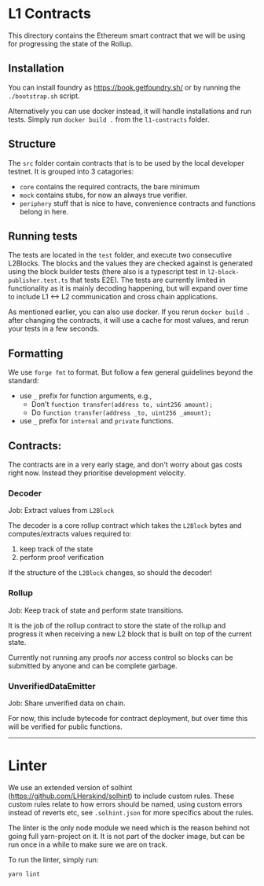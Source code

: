 # L1 Contracts

This directory contains the Ethereum smart contract that we will be using for progressing the state of the Rollup.

## Installation
You can install foundry as https://book.getfoundry.sh/ or by running the `./bootstrap.sh` script.

Alternatively you can use docker instead, it will handle installations and run tests. Simply run `docker build .` from the `l1-contracts` folder.

## Structure
The `src` folder contain contracts that is to be used by the local developer testnet. It is grouped into 3 catagories:
- `core` contains the required contracts, the bare minimum
- `mock` contains stubs, for now an always true verifier.
- `periphery` stuff that is nice to have, convenience contracts and functions belong in here.

## Running tests
The tests are located in the `test` folder, and execute two consecutive L2Blocks. The blocks and the values they are checked against is generated using the block builder tests (there also is a typescript test in `l2-block-publisher.test.ts` that tests E2E). The tests are currently limited in functionality as it is mainly decoding happening, but will expand over time to include L1 <-> L2 communication and cross chain applications.

As mentioned earlier, you can also use docker. If you rerun `docker build .` after changing the contracts, it will use a cache for most values, and rerun your tests in a few seconds.

## Formatting
We use `forge fmt` to format. But follow a few general guidelines beyond the standard:
- use `_` prefix for function arguments, e.g.,
  - Don't `function transfer(address to, uint256 amount);`
  - Do `function transfer(address _to, uint256 _amount);`
- use `_` prefix for `internal` and `private` functions.

## Contracts:

The contracts are in a very early stage, and don't worry about gas costs right now. Instead they prioritise development velocity.

### Decoder
Job: Extract values from `L2Block` 

The decoder is a core rollup contract which takes the `L2Block` bytes and computes/extracts values required to:
1. keep track of the state
1. perform proof verification

If the structure of the `L2Block` changes, so should the decoder!

### Rollup
Job: Keep track of state and perform state transitions.

It is the job of the rollup contract to store the state of the rollup and progress it when receiving a new L2 block that is built on top of the current state. 

Currently not running any proofs *nor* access control so blocks can be submitted by anyone and can be complete garbage. 

### UnverifiedDataEmitter
Job: Share unverified data on chain.

For now, this include bytecode for contract deployment, but over time this will be verified for public functions.


---

# Linter

We use an extended version of solhint (https://github.com/LHerskind/solhint) to include custom rules. These custom rules relate to how errors should be named, using custom errors instead of reverts etc, see `.solhint.json` for more specifics about the rules.

The linter is the only node module we need which is the reason behind not going full yarn-project on it. It is not part of the docker image, but can be run once in a while to make sure we are on track.

To run the linter, simply run:
```bash
yarn lint
```
